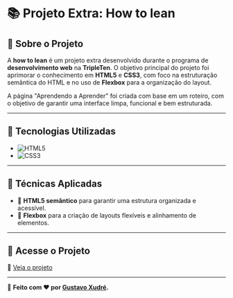 # 📚 Projeto Extra: How to lean  

## 📌 Sobre o Projeto  

A **how to lean** é um projeto extra desenvolvido durante o programa de **desenvolvimento web** na **TripleTen**. O objetivo principal do projeto foi aprimorar o conhecimento em **HTML5** e **CSS3**, com foco na estruturação semântica do HTML e no uso de **Flexbox** para a organização do layout.  

A página "Aprendendo a Aprender" foi criada com base em um roteiro, com o objetivo de garantir uma interface limpa, funcional e bem estruturada.  

---  

## 🚀 Tecnologias Utilizadas  

- ![HTML5](https://img.shields.io/badge/HTML5-%23E34F26.svg?style=flat&logo=html5&logoColor=white)  
- ![CSS3](https://img.shields.io/badge/CSS3-%231572B6.svg?style=flat&logo=css3&logoColor=white)  

---  

## 🎯 Técnicas Aplicadas  

- 🎨 **HTML5 semântico** para garantir uma estrutura organizada e acessível.  
- 📏 **Flexbox** para a criação de layouts flexíveis e alinhamento de elementos.  

---  

## 🔗 Acesse o Projeto  

🔗 [Veja o projeto](https://gxudre.github.io/web_project_howToLean/)  

---  

🔹 **Feito com ❤️ por [Gustavo Xudré](https://www.linkedin.com/in/gustavo-xudre/).**  
